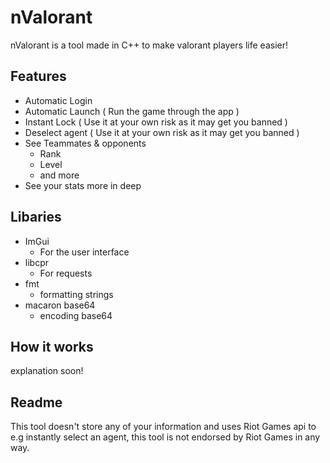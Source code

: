 # nValorant
nValorant is a tool made in C++ to make valorant players life easier!

## Features

- Automatic Login
- Automatic Launch ( Run the game through the app )
- Instant Lock ( Use it at your own risk as it may get you banned )
- Deselect agent ( Use it at your own risk as it may get you banned )
- See Teammates & opponents
  - Rank
  - Level
  - and more
- See your stats more in deep

## Libaries

- ImGui
  - For the user interface
- libcpr
  - For requests
- fmt
  - formatting strings
- macaron base64
  - encoding base64

## How it works
explanation soon!

## Readme

This tool doesn't store any of your information and uses Riot Games api to e.g instantly select an agent, this tool is not endorsed by Riot Games in any way.
